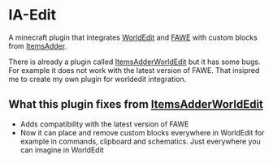 # IA-Edit
A minecraft plugin that integrates [WorldEdit](https://dev.bukkit.org/projects/worldedit) and [FAWE](https://www.spigotmc.org/resources/fastasyncworldedit.13932/) with custom blocks from [ItemsAdder](https://www.spigotmc.org/resources/%E2%9C%A8itemsadder%E2%AD%90emotes-mobs-items-armors-hud-gui-emojis-blocks-wings-hats-liquids.73355/).

There is already a plugin called [ItemsAdderWorldEdit](https://www.spigotmc.org/resources/addon-itemsadder-worldedit.79012/) but it has some bugs. For example it does not work with the latest version of FAWE. That insipred me to create my own plugin for worldedit integration.

## What this plugin fixes from [ItemsAdderWorldEdit](https://www.spigotmc.org/resources/addon-itemsadder-worldedit.79012/)
- Adds compatibility with the latest version of FAWE
- Now it can place and remove custom blocks everywhere in WorldEdit for example in commands, clipboard and schematics. Just everywhere you can imagine in WorldEdit
